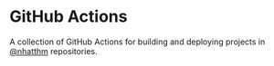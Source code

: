 # GitHub Actions

A collection of GitHub Actions for building and deploying projects in [@nhatthm](https://github.com/nhatthm) repositories.
